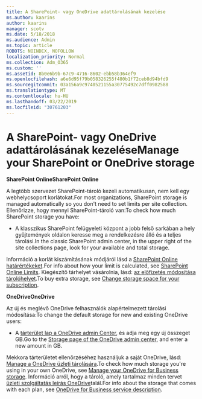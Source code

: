 ```yaml
---
title: A SharePoint- vagy OneDrive adattárolásának kezelése
ms.author: kaarins
author: kaarins
manager: scotv
ms.date: 5/18/2018
ms.audience: Admin
ms.topic: article
ROBOTS: NOINDEX, NOFOLLOW
localization_priority: Normal
ms.collection: Adm_O365
ms.custom: ''
ms.assetid: 8b0e6b9b-67c9-4716-8602-ebb58b364ef9
ms.openlocfilehash: a6e6d95f79b058326255f480b1f72ceb8d94bfd9
ms.sourcegitcommit: 03a156a9c9740521155a30775492c7dff0982588
ms.translationtype: MT
ms.contentlocale: hu-HU
ms.lasthandoff: 03/22/2019
ms.locfileid: "30761203"
---
```

# <a name="manage-your-sharepoint-or-onedrive-storage"></a><span data-ttu-id="24151-102">A SharePoint- vagy OneDrive adattárolásának kezelése</span><span class="sxs-lookup"><span data-stu-id="24151-102">Manage your SharePoint or OneDrive storage</span></span>

 <span data-ttu-id="24151-103">**SharePoint Online**</span><span class="sxs-lookup"><span data-stu-id="24151-103">**SharePoint Online**</span></span>
  
<span data-ttu-id="24151-104">A legtöbb szervezet SharePoint-tároló kezeli automatikusan, nem kell egy webhelycsoport korlátokat.</span><span class="sxs-lookup"><span data-stu-id="24151-104">For most organizations, SharePoint storage is managed automatically so you don't need to set limits per site collection.</span></span> <span data-ttu-id="24151-105">Ellenőrizze, hogy mennyi SharePoint-tároló van:</span><span class="sxs-lookup"><span data-stu-id="24151-105">To check how much SharePoint storage you have:</span></span>
  
- <span data-ttu-id="24151-106">A klasszikus SharePoint felügyeleti központ a jobb felső sarkában a hely gyűjtemények oldalon keresse meg a rendelkezésre álló és a teljes tárolási.</span><span class="sxs-lookup"><span data-stu-id="24151-106">In the classic SharePoint admin center, in the upper right of the site collections page, look for your available and total storage.</span></span>
    
<span data-ttu-id="24151-107">Információ a korlát kiszámításának módjáról lásd a [SharePoint Online határértékeket](https://go.microsoft.com/fwlink/p/?LinkID=856113).</span><span class="sxs-lookup"><span data-stu-id="24151-107">For info about how your limit is calculated, see [SharePoint Online Limits](https://go.microsoft.com/fwlink/p/?LinkID=856113).</span></span> <span data-ttu-id="24151-108">Kiegészítő tárhelyet vásárolnia, lásd: [az előfizetés módosítása tárolóhelyet](https://go.microsoft.com/fwlink/?linkid=866428).</span><span class="sxs-lookup"><span data-stu-id="24151-108">To buy extra storage, see [Change storage space for your subscription](https://go.microsoft.com/fwlink/?linkid=866428).</span></span>
  
 <span data-ttu-id="24151-109">**OneDrive**</span><span class="sxs-lookup"><span data-stu-id="24151-109">**OneDrive**</span></span>
  
<span data-ttu-id="24151-110">Az új és meglévő OneDrive felhasználók alapértelmezett tárolási módosítása:</span><span class="sxs-lookup"><span data-stu-id="24151-110">To change the default storage for new and existing OneDrive users:</span></span>
  
- <span data-ttu-id="24151-111">A [tárterület lap a OneDrive admin Center](https://admin.onedrive.com/?v=StorageSettings), és adja meg egy új összeget GB.</span><span class="sxs-lookup"><span data-stu-id="24151-111">Go to the [Storage page of the OneDrive admin center](https://admin.onedrive.com/?v=StorageSettings), and enter a new amount in GB.</span></span>
    
<span data-ttu-id="24151-112">Mekkora tárterületet ellenőrzéséhez használjuk a saját OneDrive, lásd: [Manage a OneDrive üzleti tárolására](https://go.microsoft.com/fwlink/?linkid=866429).</span><span class="sxs-lookup"><span data-stu-id="24151-112">To check how much storage you're using in your own OneDrive, see [Manage your OneDrive for Business storage](https://go.microsoft.com/fwlink/?linkid=866429).</span></span> <span data-ttu-id="24151-113">Információ arról, hogy a tároló, amely tartalmaz minden tervet [üzleti szolgáltatás leírás OneDrive](https://go.microsoft.com/fwlink/p/?LinkID=826071)talál.</span><span class="sxs-lookup"><span data-stu-id="24151-113">For info about the storage that comes with each plan, see [OneDrive for Business service description](https://go.microsoft.com/fwlink/p/?LinkID=826071).</span></span>
  

